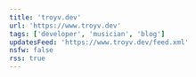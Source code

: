 ```yaml
---
title: 'troyv.dev'
url: 'https://www.troyv.dev'
tags: ['developer', 'musician', 'blog']
updatesFeed: 'https://www.troyv.dev/feed.xml'
nsfw: false
rss: true
---
```

